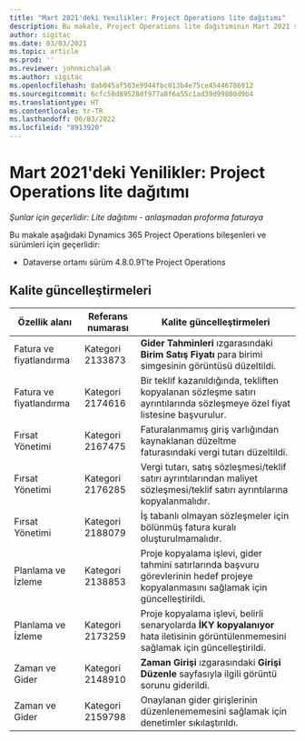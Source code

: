 ```yaml
---
title: "Mart 2021'deki Yenilikler: Project Operations lite dağıtımı"
description: Bu makale, Project Operations lite dağıtımının Mart 2021 sürümünde kullanılabilen kalite güncelleştirmeleri hakkında bilgi sağlar.
author: sigitac
ms.date: 03/03/2021
ms.topic: article
ms.prod: ''
ms.reviewer: johnmichalak
ms.author: sigitac
ms.openlocfilehash: 8ab045af503e9944fbc013b4e75ce45446786912
ms.sourcegitcommit: 6cfc50d89528df977a8f6a55c1ad39d99800d9b4
ms.translationtype: HT
ms.contentlocale: tr-TR
ms.lasthandoff: 06/03/2022
ms.locfileid: "8913920"
---
```

# <a name="whats-new-march-2021---project-operations-lite-deployment"></a>Mart 2021'deki Yenilikler: Project Operations lite dağıtımı

_Şunlar için geçerlidir: Lite dağıtımı - anlaşmadan proforma faturaya_


Bu makale aşağıdaki Dynamics 365 Project Operations bileşenleri ve sürümleri için geçerlidir:

- Dataverse ortamı sürüm 4.8.0.91'te Project Operations 

## <a name="quality-updates"></a>Kalite güncelleştirmeleri

| **Özellik alanı** | **Referans numarası** | **Kalite güncelleştirmeleri** |
| --- | --- | --- |
| Fatura ve fiyatlandırma | Kategori 2133873 | **Gider Tahminleri** ızgarasındaki **Birim Satış Fiyatı** para birimi simgesinin görüntüsü düzeltildi. |
| Fatura ve fiyatlandırma | Kategori 2174616 | Bir teklif kazanıldığında, tekliften kopyalanan sözleşme satırı ayrıntılarında sözleşmeye özel fiyat listesine başvurulur. |
| Fırsat Yönetimi | Kategori 2167475 | Faturalanmamış giriş varlığından kaynaklanan düzeltme faturasındaki vergi tutarı düzeltildi. |
| Fırsat Yönetimi | Kategori 2176285 | Vergi tutarı, satış sözleşmesi/teklif satırı ayrıntılarından maliyet sözleşmesi/teklif satırı ayrıntılarına kopyalanmalıdır. |
| Fırsat Yönetimi | Kategori 2188079 | İş tabanlı olmayan sözleşmeler için bölünmüş fatura kuralı oluşturulmamalıdır. |
| Planlama ve İzleme | Kategori 2138853 | Proje kopyalama işlevi, gider tahmini satırlarında başvuru görevlerinin hedef projeye kopyalanmasını sağlamak için güncelleştirildi. |
| Planlama ve İzleme | Kategori 2173259 | Proje kopyalama işlevi, belirli senaryolarda **İKY kopyalanıyor** hata iletisinin görüntülenmemesini sağlamak için güncelleştirildi. |
| Zaman ve Gider | Kategori 2148910 | **Zaman Girişi** ızgarasındaki **Girişi Düzenle** sayfasıyla ilgili görüntü sorunu giderildi. |
| Zaman ve Gider | Kategori 2159798 | Onaylanan gider girişlerinin düzenlenememesini sağlamak için denetimler sıkılaştırıldı. |


